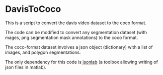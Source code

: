 # DavisToCoco

This is a script to convert the davis video dataset to the coco format.

The code can be modified to convert any segmentation dataset (with mages, png segmentation mask annotations) to the coco format.

The coco-format dataset involves a json object (dictionary) with a list of images, and polygon segmentations.

The only dependency for this code is [jsonlab](https://www.mathworks.com/matlabcentral/fileexchange/33381-jsonlab--a-toolbox-to-encode-decode-json-files)
(a toolbox allowing writing of json files in matlab).
